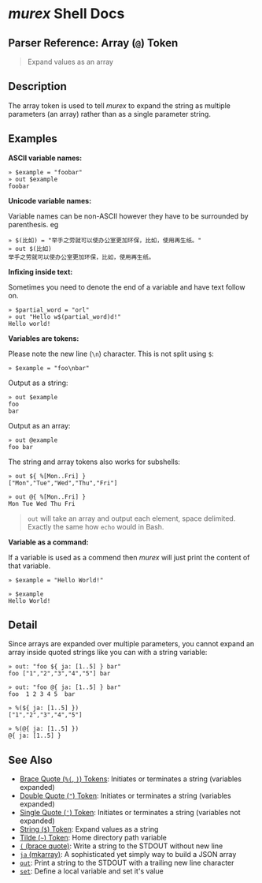 # _murex_ Shell Docs

## Parser Reference: Array (`@`) Token

> Expand values as an array

## Description

The array token is used to tell _murex_ to expand the string as multiple
parameters (an array) rather than as a single parameter string.

## Examples

**ASCII variable names:**

    » $example = "foobar"
    » out $example
    foobar
    
**Unicode variable names:**

Variable names can be non-ASCII however they have to be surrounded by
parenthesis. eg

    » $(比如) = "举手之劳就可以使办公室更加环保，比如，使用再生纸。"
    » out $(比如)
    举手之劳就可以使办公室更加环保，比如，使用再生纸。
    
**Infixing inside text:**

Sometimes you need to denote the end of a variable and have text follow on.

    » $partial_word = "orl"
    » out "Hello w$(partial_word)d!"
    Hello world!
    
**Variables are tokens:**

Please note the new line (`\n`) character. This is not split using `$`:

    » $example = "foo\nbar"
    
Output as a string:

    » out $example
    foo
    bar
    
Output as an array:

    » out @example
    foo bar
    
The string and array tokens also works for subshells:

    » out ${ %[Mon..Fri] }
    ["Mon","Tue","Wed","Thu","Fri"]
    
    » out @{ %[Mon..Fri] }
    Mon Tue Wed Thu Fri
    
> `out` will take an array and output each element, space delimited. Exactly
> the same how `echo` would in Bash.

**Variable as a command:**

If a variable is used as a commend then _murex_ will just print the content of
that variable.

    » $example = "Hello World!"
    
    » $example
    Hello World!

## Detail

Since arrays are expanded over multiple parameters, you cannot expand an array
inside quoted strings like you can with a string variable:

    » out: "foo ${ ja: [1..5] } bar"
    foo ["1","2","3","4","5"] bar
    
    » out: "foo @{ ja: [1..5] } bar"
    foo  1 2 3 4 5  bar
    
    » %(${ ja: [1..5] })
    ["1","2","3","4","5"]   
    
    » %(@{ ja: [1..5] })
    @{ ja: [1..5] } 

## See Also

* [Brace Quote (`%(`, `)`) Tokens](../parser/brace-quote.md):
  Initiates or terminates a string (variables expanded)
* [Double Quote (`"`) Token](../parser/double-quote.md):
  Initiates or terminates a string (variables expanded)
* [Single Quote (`'`) Token](../parser/single-quote.md):
  Initiates or terminates a string (variables not expanded)
* [String (`$`) Token](../parser/string.md):
  Expand values as a string
* [Tilde (`~`) Token](../parser/tilde.md):
  Home directory path variable
* [`(` (brace quote)](../commands/brace-quote.md):
  Write a string to the STDOUT without new line
* [`ja` (mkarray)](../commands/ja.md):
  A sophisticated yet simply way to build a JSON array
* [`out`](../commands/out.md):
  Print a string to the STDOUT with a trailing new line character
* [`set`](../commands/set.md):
  Define a local variable and set it's value